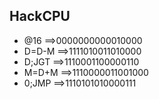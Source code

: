 ## HackCPU

* @16   ==>0000000000010000
* D=D-M ==>1111010011010000
* D;JGT ==>1110001100000110
* M=D+M ==>1110000011001000
* 0;JMP ==>1110101010000111

